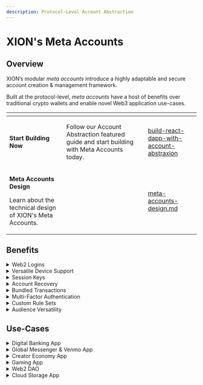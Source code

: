 ```yaml
---
description: Protocol-Level Account Abstraction
---
```


# XION's Meta Accounts

## **Overview**

XION’s modular _meta accounts_ introduce a highly adaptable and secure account creation & management framework.

Built at the protocol-level, _meta accounts_ have a host of benefits over traditional crypto wallets and enable novel Web3 application use-cases.

<table data-view="cards"><thead><tr><th></th><th></th><th></th><th data-hidden data-card-target data-type="content-ref"></th></tr></thead><tbody><tr><td><strong>Start Building Now</strong></td><td><p></p><p>Follow our Account Abstraction featured guide and start building with Meta Accounts today.</p></td><td></td><td><a href="../../featured-guides/build-react-dapp-with-account-abstraxion/">build-react-dapp-with-account-abstraxion</a></td></tr><tr><td><p><strong>Meta Accounts Design</strong></p><p></p><p>Learn about the technical design of XION's Meta Accounts.</p></td><td></td><td></td><td><a href="../../featured-guides/build-react-dapp-with-account-abstraxion/meta-accounts-design.md">meta-accounts-design.md</a></td></tr></tbody></table>



## **Benefits**

<details>

<summary>Web2 Logins</summary>

Enables non crypto-native users to login with familiar methods such as email.

</details>

<details>

<summary>Versatile Device Support</summary>

Enables a user to interact securely and seamlessly from any device of their choice using the same account.

</details>

<details>

<summary>Session Keys</summary>

Enables an account to maintain security by providing time-limited sessions, proactively reducing the risks associated with potential key compromise.

</details>

<details>

<summary>Account Recovery</summary>

Enables the ability to recover an account if one of the authentication methods is lost by the user.

</details>

<details>

<summary>Bundled Transactions</summary>

Enables an account to send multiple transactions at once, reducing latency for high-frequency transaction applications such as games.

</details>

<details>

<summary>Multi-Factor Authentication</summary>

Enables a robust security structure ensuring that access and control within the account adheres to specific, customizable parameters defined by the account owner when executing transactions.

</details>

<details>

<summary>Custom Rule Sets</summary>

Enables account owners to set any number of custom rules that govern the account, ranging from transaction limits to recurring payments.

</details>

<details>

<summary>Audience Versatility</summary>

Enables dApp developers to seamlessly cater to both crypto-native and non crypto-native audiences, vastly expanding their total addressable market.

</details>



## **Use-Cases**

<details>

<summary>Digital Banking App</summary>

A digital banking application leverages generalized abstraction to allow customers to set temporary session keys for limited-time access, ensuring higher security for transactions while allowing the users to also define their own transaction limits and conditions. These users can also set up multiple authentication method requirements for large transactions, as well as the ability to recover account information should they lose access to certain authentication methods.

</details>

<details>

<summary>Global Messenger &#x26; Venmo App</summary>

A decentralized messaging service leverages generalized abstraction to enable users to safely access their messaging chats seamlessly with the same account, whether they're using a smartphone, tablet, or desktop. Users are able to remit funds globally, sending assets cross-border through gasless transactions directly within the messaging app.

</details>

<details>

<summary>Creator Economy App</summary>

A decentralized content streaming service leverages generalized abstraction to create subscription-based accounts, where users are automatically charged monthly through smart contract triggers without needing manual renewals. Creators and their fans of all ages are able to frictionlessly create these accounts, and access the content from all their devices.

</details>

<details>

<summary>Gaming App</summary>

An on-chain game leverages generalized abstraction to enable the seamless use of session keys, batching of transactions, and gasless transactions to enable smooth and secure gameplay without endangering the user’s assets, all while reducing latency.

</details>

<details>

<summary>Web2 DAO</summary>

An online collaborative platform leverages generalized abstraction to set up decentralized organizations where members have different permission levels, enabling non-technical users to participate in governance or decision-making processes through intuitive, familiar Web2 interfaces.

</details>

<details>

<summary>Cloud Storage App </summary>

A decentralized cloud storage platform leverages generalized abstraction to enable a family to seamlessly access their content across multiple devices. Through the use of account permissions, family members have different levels of access and editing privileges.

</details>

